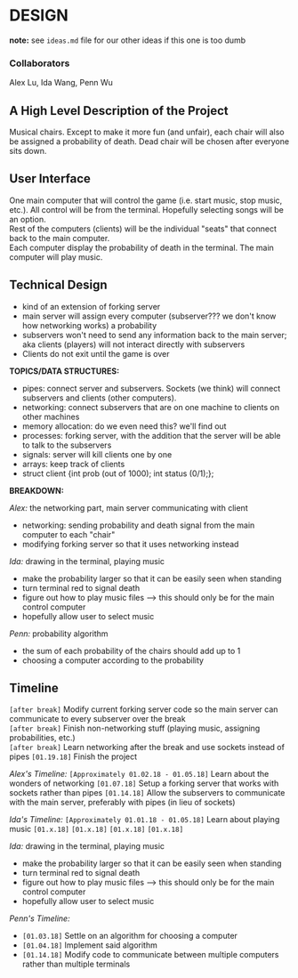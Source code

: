 # DESIGN

**note:** see `ideas.md` file for our other ideas if this one is too dumb

### Collaborators
Alex Lu, Ida Wang, Penn Wu

## A High Level Description of the Project
Musical chairs. Except to make it more fun (and unfair), each chair will also be assigned a probability of death. Dead chair will be chosen after everyone sits down.

## User Interface
One main computer that will control the game (i.e. start music, stop music, etc.). All control will be from the terminal. Hopefully selecting songs will be an option.  
Rest of the computers (clients) will be the individual "seats" that connect back to the main computer.  
Each computer display the probability of death in the terminal. The main computer will play music.

## Technical Design
- kind of an extension of forking server
- main server will assign every computer (subserver??? we don't know how networking works) a probability
- subservers won't need to send any information back to the main server; aka clients (players) will not interact directly with  subservers
- Clients do not exit until the game is over 

**TOPICS/DATA STRUCTURES:** 
- pipes: connect server and subservers. Sockets (we think) will connect subservers and clients (other computers).
- networking: connect subservers that are on one machine to clients on other machines
- memory allocation: do we even need this? we'll find out
- processes: forking server, with the addition that the server will be able to talk to the subservers
- signals: server will kill clients one by one
- arrays: keep track of clients
- struct client {int prob (out of 1000); int status (0/1);};

**BREAKDOWN:**

*Alex:* the networking part, main server communicating with client 
- networking: sending probability and death signal from the main computer to each "chair"
- modifying forking server so that it uses networking instead 

*Ida:* drawing in the terminal, playing music 
- make the probability larger so that it can be easily seen when standing
- turn terminal red to signal death
- figure out how to play music files --> this should only be for the main control computer
- hopefully allow user to select music 

*Penn:* probability algorithm
- the sum of each probability of the chairs should add up to 1
- choosing a computer according to the probability

## Timeline
`[after break]` Modify current forking server code so the main server can communicate to every subserver over the break  
`[after break]` Finish non-networking stuff (playing music, assigning probabilities, etc.)  
`[after break]` Learn networking after the break and use sockets instead of pipes 
`[01.19.18]` Finish the project 

*Alex's Timeline:* 
`[Approximately 01.02.18 - 01.05.18]` Learn about the wonders of networking 
`[01.07.18]` Setup a forking server that works with sockets rather than pipes 
`[01.14.18]` Allow the subservers to communicate with the main server, preferably with pipes (in lieu of sockets) 

*Ida's Timeline:* 
`[Approximately 01.01.18 - 01.05.18]` Learn about playing music 
`[01.x.18]` 
`[01.x.18]` 
`[01.x.18]` 
`[01.x.18]` 

*Ida:* drawing in the terminal, playing music 
- make the probability larger so that it can be easily seen when standing
- turn terminal red to signal death
- figure out how to play music files --> this should only be for the main control computer
- hopefully allow user to select music 

*Penn's Timeline:* 
- `[01.03.18]` Settle on an algorithm for choosing a computer
- `[01.04.18]` Implement said algorithm
- `[01.14.18]` Modify code to communicate between multiple computers rather than multiple terminals















































          


          

          


              




  
